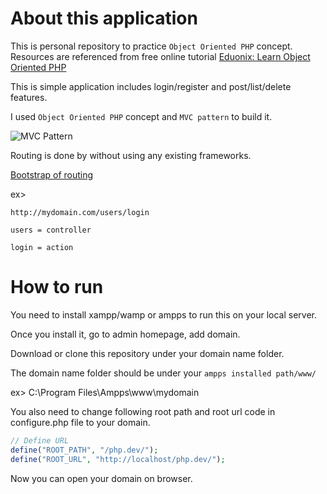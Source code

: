 # About this application
This is personal repository to practice `Object Oriented PHP` concept. Resources are referenced from free online tutorial [Eduonix: Learn Object Oriented PHP](https://www.eduonix.com/courses/Web-Development/learn-object-oriented-php-by-building-a-complete-website)

This is simple application includes login/register and post/list/delete features.

I used `Object Oriented PHP` concept and `MVC pattern` to build it.

![MVC Pattern](https://dab1nmslvvntp.cloudfront.net/wp-content/uploads/2013/03/MVC-Process.png)

Routing is done by without using any existing frameworks. 

[Bootstrap of routing](https://github.com/reoim/Object-Oriented-PHP/blob/master/classes/Bootstrap.php)

ex>
```
http://mydomain.com/users/login

users = controller

login = action
```


# How to run
You need to install xampp/wamp or ampps to run this on your local server.

Once you install it, go to admin homepage, add domain.

Download or clone this repository under your domain name folder. 

The domain name folder should be under your `ampps installed path/www/`

ex> C:\Program Files\Ampps\www\mydomain

You also need to change following root path and root url code in configure.php file to your domain.

```php
// Define URL
define("ROOT_PATH", "/php.dev/");
define("ROOT_URL", "http://localhost/php.dev/");
```

Now you can open your domain on browser.

